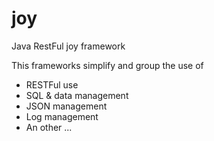 # joy
Java RestFul joy framework

This frameworks simplify and group the use of
* RESTFul use
* SQL & data management
* JSON management
* Log management
* An other ...
